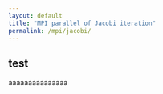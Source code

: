 ```yaml
---
layout: default
title: "MPI parallel of Jacobi iteration"
permalink: /mpi/jacobi/
---
```



## test 
aaaaaaaaaaaaaaa

<!-- 
<ul>
  {% for post in site.posts %}
    <li>
      <a href="{{ post.url }}">{{ post.title }}</a>
      {{ post.excerpt }}
    </li>
  {% endfor %}
</ul> -->